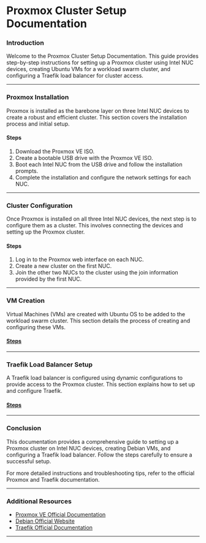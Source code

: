 # Proxmox Cluster Setup Documentation

### Introduction

Welcome to the Proxmox Cluster Setup Documentation. This guide provides step-by-step instructions for setting up a Proxmox cluster using Intel NUC devices, creating Ubuntu VMs for a workload swarm cluster, and configuring a Traefik load balancer for cluster access.

---

### Proxmox Installation

Proxmox is installed as the barebone layer on three Intel NUC devices to create a robust and efficient cluster. This section covers the installation process and initial setup.

#### Steps
1. Download the Proxmox VE ISO.
2. Create a bootable USB drive with the Proxmox VE ISO.
3. Boot each Intel NUC from the USB drive and follow the installation prompts.
4. Complete the installation and configure the network settings for each NUC.

---

### Cluster Configuration

Once Proxmox is installed on all three Intel NUC devices, the next step is to configure them as a cluster. This involves connecting the devices and setting up the Proxmox cluster.

#### Steps
1. Log in to the Proxmox web interface on each NUC.
2. Create a new cluster on the first NUC.
3. Join the other two NUCs to the cluster using the join information provided by the first NUC.

---

### VM Creation

Virtual Machines (VMs) are created with Ubuntu OS to be added to the workload swarm cluster. This section details the process of creating and configuring these VMs.

#### [Steps](https://docs.vnerd.nl/Infrastructure/Proxmox/create_node/)


---

### Traefik Load Balancer Setup

A Traefik load balancer is configured using dynamic configurations to provide access to the Proxmox cluster. This section explains how to set up and configure Traefik.

#### [Steps](https://docs.vnerd.nl/Infrastructure/Traefik/)

---

### Conclusion

This documentation provides a comprehensive guide to setting up a Proxmox cluster on Intel NUC devices, creating Debian VMs, and configuring a Traefik load balancer. Follow the steps carefully to ensure a successful setup.

For more detailed instructions and troubleshooting tips, refer to the official Proxmox and Traefik documentation.

---

### Additional Resources

- [Proxmox VE Official Documentation](https://www.proxmox.com/en/proxmox-ve)
- [Debian Official Website](https://www.debian.org/)
- [Traefik Official Documentation](https://doc.traefik.io/traefik/)

---
